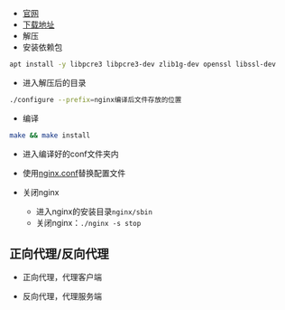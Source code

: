 * [官网](http://nginx.org/en/)
* [下载地址](http://hg.nginx.org/nginx/branches)
* 解压
* 安装依赖包

```bash
apt install -y libpcre3 libpcre3-dev zlib1g-dev openssl libssl-dev
```

* 进入解压后的目录

```bash
./configure --prefix=nginx编译后文件存放的位置
```

* 编译

```bash
make && make install
```

* 进入编译好的conf文件夹内
* 使用[nginx.conf](./assets/nginx.conf)替换配置文件

* 关闭nginx
  * 进入nginx的安装目录`nginx/sbin`
  * 关闭nginx：`./nginx -s stop`



## 正向代理/反向代理

* 正向代理，代理客户端

* 反向代理，代理服务端
